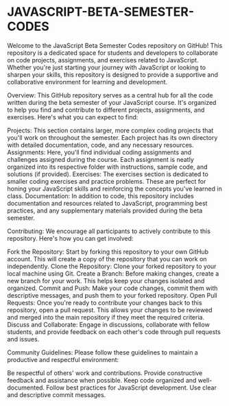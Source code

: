 # JAVASCRIPT-BETA-SEMESTER-CODES
Welcome to the JavaScript Beta Semester Codes repository on GitHub! This repository is a dedicated space for students and developers to collaborate on code projects, assignments, and exercises related to JavaScript.
Whether you're just starting your journey with JavaScript or looking to sharpen your skills, this repository is designed to provide a supportive and collaborative environment for learning and development.

Overview:
This GitHub repository serves as a central hub for all the code written during the beta semester of your JavaScript course. It's organized to help you find and contribute to different projects, assignments, and exercises. Here's what you can expect to find:

Projects: This section contains larger, more complex coding projects that you'll work on throughout the semester. Each project has its own directory with detailed documentation, code, and any necessary resources.
Assignments: Here, you'll find individual coding assignments and challenges assigned during the course. Each assignment is neatly organized into its respective folder with instructions, sample code, and solutions (if provided).
Exercises: The exercises section is dedicated to smaller coding exercises and practice problems. These are perfect for honing your JavaScript skills and reinforcing the concepts you've learned in class.
Documentation: In addition to code, this repository includes documentation and resources related to JavaScript, programming best practices, and any supplementary materials provided during the beta semester.


Contributing:
We encourage all participants to actively contribute to this repository. Here's how you can get involved:

Fork the Repository: Start by forking this repository to your own GitHub account. This will create a copy of the repository that you can work on independently.
Clone the Repository: Clone your forked repository to your local machine using Git.
Create a Branch: Before making changes, create a new branch for your work. This helps keep your changes isolated and organized.
Commit and Push: Make your code changes, commit them with descriptive messages, and push them to your forked repository.
Open Pull Requests: Once you're ready to contribute your changes back to this repository, open a pull request. This allows your changes to be reviewed and merged into the main repository if they meet the required criteria.
Discuss and Collaborate: Engage in discussions, collaborate with fellow students, and provide feedback on each other's code through pull requests and issues.


Community Guidelines:
Please follow these guidelines to maintain a productive and respectful environment:

Be respectful of others' work and contributions.
Provide constructive feedback and assistance when possible.
Keep code organized and well-documented.
Follow best practices for JavaScript development.
Use clear and descriptive commit messages.
